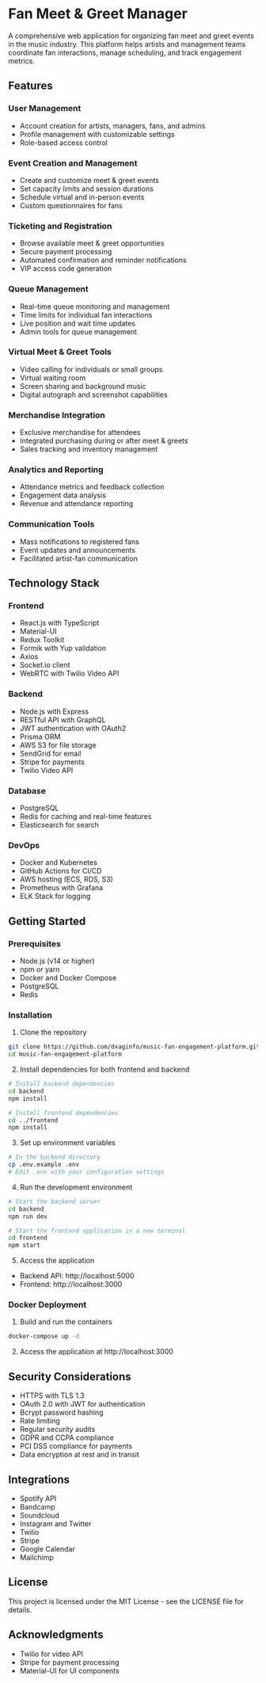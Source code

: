 # Fan Meet & Greet Manager

A comprehensive web application for organizing fan meet and greet events in the music industry. This platform helps artists and management teams coordinate fan interactions, manage scheduling, and track engagement metrics.

## Features

### User Management
- Account creation for artists, managers, fans, and admins
- Profile management with customizable settings
- Role-based access control

### Event Creation and Management
- Create and customize meet & greet events
- Set capacity limits and session durations
- Schedule virtual and in-person events
- Custom questionnaires for fans

### Ticketing and Registration
- Browse available meet & greet opportunities
- Secure payment processing
- Automated confirmation and reminder notifications
- VIP access code generation

### Queue Management
- Real-time queue monitoring and management
- Time limits for individual fan interactions
- Live position and wait time updates
- Admin tools for queue management

### Virtual Meet & Greet Tools
- Video calling for individuals or small groups
- Virtual waiting room
- Screen sharing and background music
- Digital autograph and screenshot capabilities

### Merchandise Integration
- Exclusive merchandise for attendees
- Integrated purchasing during or after meet & greets
- Sales tracking and inventory management

### Analytics and Reporting
- Attendance metrics and feedback collection
- Engagement data analysis
- Revenue and attendance reporting

### Communication Tools
- Mass notifications to registered fans
- Event updates and announcements
- Facilitated artist-fan communication

## Technology Stack

### Frontend
- React.js with TypeScript
- Material-UI
- Redux Toolkit
- Formik with Yup validation
- Axios
- Socket.io client
- WebRTC with Twilio Video API

### Backend
- Node.js with Express
- RESTful API with GraphQL
- JWT authentication with OAuth2
- Prisma ORM
- AWS S3 for file storage
- SendGrid for email
- Stripe for payments
- Twilio Video API

### Database
- PostgreSQL
- Redis for caching and real-time features
- Elasticsearch for search

### DevOps
- Docker and Kubernetes
- GitHub Actions for CI/CD
- AWS hosting (ECS, RDS, S3)
- Prometheus with Grafana
- ELK Stack for logging

## Getting Started

### Prerequisites
- Node.js (v14 or higher)
- npm or yarn
- Docker and Docker Compose
- PostgreSQL
- Redis

### Installation

1. Clone the repository
```bash
git clone https://github.com/dxaginfo/music-fan-engagement-platform.git
cd music-fan-engagement-platform
```

2. Install dependencies for both frontend and backend
```bash
# Install backend dependencies
cd backend
npm install

# Install frontend dependencies
cd ../frontend
npm install
```

3. Set up environment variables
```bash
# In the backend directory
cp .env.example .env
# Edit .env with your configuration settings
```

4. Run the development environment
```bash
# Start the backend server
cd backend
npm run dev

# Start the frontend application in a new terminal
cd frontend
npm start
```

5. Access the application
- Backend API: http://localhost:5000
- Frontend: http://localhost:3000

### Docker Deployment

1. Build and run the containers
```bash
docker-compose up -d
```

2. Access the application at http://localhost:3000

## Security Considerations

- HTTPS with TLS 1.3
- OAuth 2.0 with JWT for authentication
- Bcrypt password hashing
- Rate limiting
- Regular security audits
- GDPR and CCPA compliance
- PCI DSS compliance for payments
- Data encryption at rest and in transit

## Integrations

- Spotify API
- Bandcamp
- Soundcloud
- Instagram and Twitter
- Twilio
- Stripe
- Google Calendar
- Mailchimp

## License

This project is licensed under the MIT License - see the LICENSE file for details.

## Acknowledgments

- Twilio for video API
- Stripe for payment processing
- Material-UI for UI components